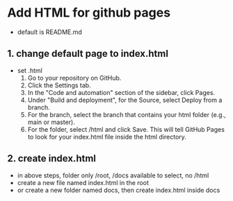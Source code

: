 # Add HTML for github pages
* default is README.md

## 1. change default page to index.html
* set .html 
   1. Go to your repository on GitHub.
   2. Click the Settings tab.
   3. In the "Code and automation" section of the sidebar, click Pages.
   4. Under "Build and deployment", for the Source, select Deploy from a branch.
   5. For the branch, select the branch that contains your html folder (e.g.,
      main or master).
   6. For the folder, select /html and click Save.
  This will tell GitHub Pages to look for your index.html file inside the html
  directory.

## 2. create index.html
* in above steps, folder only /root, /docs available to select, no /html
* create a new file named index.html in the root
* or create a new folder named docs, then create index.html inside docs
